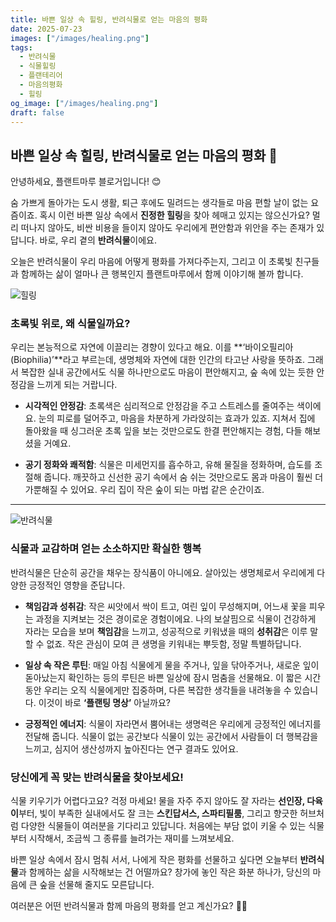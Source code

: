 ```yaml
---
title: 바쁜 일상 속 힐링, 반려식물로 얻는 마음의 평화
date: 2025-07-23
images: ["/images/healing.png"]
tags:
  - 반려식물
  - 식물힐링
  - 플랜테리어
  - 마음의평화
  - 힐링
og_image: ["/images/healing.png"]
draft: false
---
```


## 바쁜 일상 속 힐링, 반려식물로 얻는 마음의 평화 🌿

안녕하세요, 플랜트마루 블로거입니다! 😊

숨 가쁘게 돌아가는 도시 생활, 퇴근 후에도 밀려드는 생각들로 마음 편할 날이 없는 요즘이죠. 혹시 이런 바쁜 일상 속에서 **진정한 힐링**을 찾아 헤매고 있지는 않으신가요? 멀리 떠나지 않아도, 비싼 비용을 들이지 않아도 우리에게 편안함과 위안을 주는 존재가 있답니다. 바로, 우리 곁의 **반려식물**이에요.

오늘은 반려식물이 우리 마음에 어떻게 평화를 가져다주는지, 그리고 이 초록빛 친구들과 함께하는 삶이 얼마나 큰 행복인지 플랜트마루에서 함께 이야기해 볼까 합니다.

![힐링](/images/healing.png)

### **초록빛 위로, 왜 식물일까요?**

우리는 본능적으로 자연에 이끌리는 경향이 있다고 해요. 이를 **‘바이오필리아(Biophilia)’**라고 부르는데, 생명체와 자연에 대한 인간의 타고난 사랑을 뜻하죠. 그래서 복잡한 실내 공간에서도 식물 하나만으로도 마음이 편안해지고, 숲 속에 있는 듯한 안정감을 느끼게 되는 거랍니다.

- **시각적인 안정감**: 초록색은 심리적으로 안정감을 주고 스트레스를 줄여주는 색이에요. 눈의 피로를 덜어주고, 마음을 차분하게 가라앉히는 효과가 있죠. 지쳐서 집에 돌아왔을 때 싱그러운 초록 잎을 보는 것만으로도 한결 편안해지는 경험, 다들 해보셨을 거예요.
    
- **공기 정화와 쾌적함**: 식물은 미세먼지를 흡수하고, 유해 물질을 정화하며, 습도를 조절해 줍니다. 깨끗하고 신선한 공기 속에서 숨 쉬는 것만으로도 몸과 마음이 훨씬 더 가뿐해질 수 있어요. 우리 집이 작은 숲이 되는 마법 같은 순간이죠.
    

---
![반려식물](/images/plants.png)

### **식물과 교감하며 얻는 소소하지만 확실한 행복**

반려식물은 단순히 공간을 채우는 장식품이 아니에요. 살아있는 생명체로서 우리에게 다양한 긍정적인 영향을 준답니다.

- **책임감과 성취감**: 작은 씨앗에서 싹이 트고, 여린 잎이 무성해지며, 어느새 꽃을 피우는 과정을 지켜보는 것은 경이로운 경험이에요. 나의 보살핌으로 식물이 건강하게 자라는 모습을 보며 **책임감**을 느끼고, 성공적으로 키워냈을 때의 **성취감**은 이루 말할 수 없죠. 작은 관심이 모여 큰 생명을 키워내는 뿌듯함, 정말 특별하답니다.
    
- **일상 속 작은 루틴**: 매일 아침 식물에게 물을 주거나, 잎을 닦아주거나, 새로운 잎이 돋아났는지 확인하는 등의 루틴은 바쁜 일상에 잠시 멈춤을 선물해요. 이 짧은 시간 동안 우리는 오직 식물에게만 집중하며, 다른 복잡한 생각들을 내려놓을 수 있습니다. 이것이 바로 **‘플랜팅 명상’** 아닐까요?
    
- **긍정적인 에너지**: 식물이 자라면서 뿜어내는 생명력은 우리에게 긍정적인 에너지를 전달해 줍니다. 식물이 없는 공간보다 식물이 있는 공간에서 사람들이 더 행복감을 느끼고, 심지어 생산성까지 높아진다는 연구 결과도 있어요.
    

### **당신에게 꼭 맞는 반려식물을 찾아보세요!**

식물 키우기가 어렵다고요? 걱정 마세요! 물을 자주 주지 않아도 잘 자라는 **선인장, 다육이**부터, 빛이 부족한 실내에서도 잘 크는 **스킨답서스, 스파티필룸**, 그리고 향긋한 허브처럼 다양한 식물들이 여러분을 기다리고 있답니다. 처음에는 부담 없이 키울 수 있는 식물부터 시작해서, 조금씩 그 종류를 늘려가는 재미를 느껴보세요.

바쁜 일상 속에서 잠시 멈춰 서서, 나에게 작은 평화를 선물하고 싶다면 오늘부터 **반려식물**과 함께하는 삶을 시작해보는 건 어떨까요? 창가에 놓인 작은 화분 하나가, 당신의 마음에 큰 숲을 선물해 줄지도 모른답니다.


여러분은 어떤 반려식물과 함께 마음의 평화를 얻고 계신가요? 🌱💚
